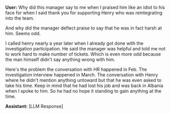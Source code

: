 **User:**
Why did this manager say to me when I praised him like an idiot to his face for when I said thank you for supporting Henry who was reintegrating into the team. 

And why did the manager deflect praise to say that he was in fact harsh at him. Seems odd. 

I called henry nearly a year later when I already got done with the investigation participation. He said the manager was helpful and told me not to work hard to make number of tickets. Which is even more odd because the man himself didn't say anything wrong with him. 

Here's the problem the conversation with HR happened in Feb. The investigation interview happened in March. The conversation with Henry where he didn't mention anything untoward but that he was even asked to take his time. Keep in mind that he had lost his job and was back in Albania when I spoke to him. So he had no hope it standing to gain anything at the time. 

**Assistant:**
[LLM Response]

